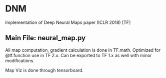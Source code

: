 # DNM
Implementation of Deep Neural Maps paper (ICLR 2018) [TF]

## Main File: neural_map.py

All map computation, gradient calculation is done in TF.math. Optimized for @tf.function use in TF 2.x.
Can be exported to TF 1.x as well with minor modifications.

Map Viz is done through tensorboard.
